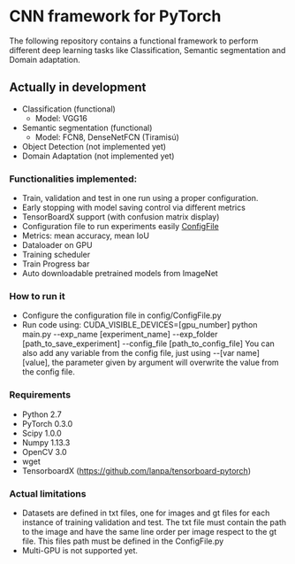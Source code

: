 # CNN framework for PyTorch

The following repository contains a functional framework to perform different deep learning tasks like Classification, Semantic segmentation and Domain adaptation.

## Actually in development
- Classification (functional)
    - Model: VGG16
- Semantic segmentation (functional)
    - Model: FCN8, DenseNetFCN (Tiramisú)
- Object Detection (not implemented yet)
- Domain Adaptation (not implemented yet)

### Functionalities implemented:
- Train, validation and test in one run using a proper configuration.
- Early stopping with model saving control via different metrics
- TensorBoardX support (with confusion matrix display)
- Configuration file to run experiments easily [ConfigFile](https://github.com/gvillalonga89/CNN_framework_PyTorch_private/tree/master/config)
- Metrics: mean accuracy, mean IoU
- Dataloader on GPU
- Training scheduler
- Train Progress bar
- Auto downloadable pretrained models from ImageNet

### How to run it
- Configure the configuration file in config/ConfigFile.py
- Run code using: CUDA_VISIBLE_DEVICES=[gpu_number] python main.py --exp_name [experiment_name] 
  --exp_folder [path_to_save_experiment] --config_file [path_to_config_file]
  You can also add any variable from the config file, just using --[var name] [value], the parameter given by argument will overwrite the value from the config file.
  
 ### Requirements
 - Python 2.7
 - PyTorch 0.3.0
 - Scipy 1.0.0
 - Numpy 1.13.3
 - OpenCV 3.0
 - wget
 - TensorboardX (https://github.com/lanpa/tensorboard-pytorch)
  
### Actual limitations
- Datasets are defined in txt files, one for images and gt files for each instance of training validation and test. The txt file must contain the path to the image and have the same line order per image respect to the gt file. This files path must be defined in the ConfigFile.py
- Multi-GPU is not supported yet.
